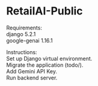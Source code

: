 # RetailAI-Public

Requirements:  
django 5.2.1  
google-genai 1.16.1  

Instructions:  
Set up Django virtual environment.  
Migrate the application (todo/).   
Add Gemini API Key.  
Run backend server.  
